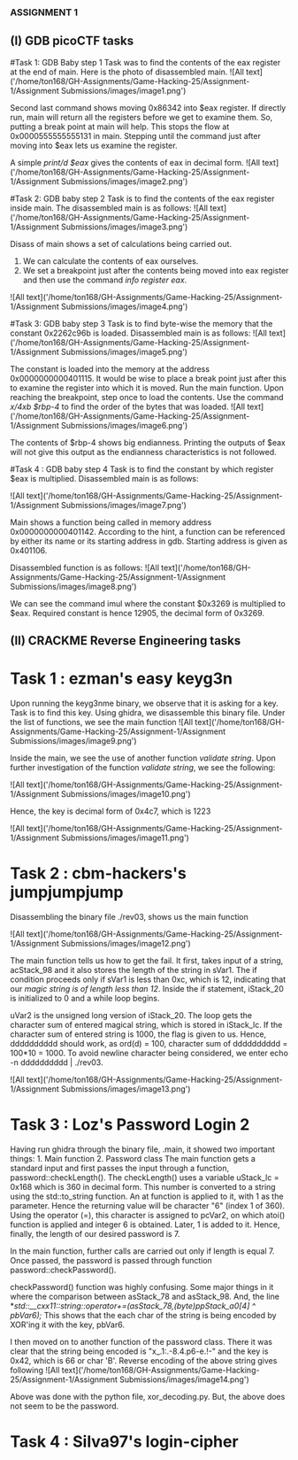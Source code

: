 ### ASSIGNMENT 1
## (I) GDB picoCTF tasks 

#Task 1: GDB Baby step 1
Task was to find the contents of the eax register at the end of main. 
Here is the photo of disassembled main.
![All text]('/home/ton168/GH-Assignments/Game-Hacking-25/Assignment-1/Assignment Submissions/images/image1.png')


Second last command shows moving 0x86342 into $eax register. If directly run, main will return all the registers before we get to examine them. So, putting a break point at main will help. 
This stops the flow at 0x0000555555555131 in main. Stepping until the command just after moving into $eax lets us examine the register.

A simple _print/d $eax_ gives the contents of eax in decimal form.
![All text]('/home/ton168/GH-Assignments/Game-Hacking-25/Assignment-1/Assignment Submissions/images/image2.png')


#Task 2: GDB baby step 2
Task is to find the contents of the eax register inside main. 
The disassembled main is as follows:
![All text]('/home/ton168/GH-Assignments/Game-Hacking-25/Assignment-1/Assignment Submissions/images/image3.png')

Disass of main shows a set of calculations being carried out. 
1. We can calculate the contents of eax ourselves.
2. We set a breakpoint just after the contents being moved into eax register and then use the command _info register eax_. 

![All text]('/home/ton168/GH-Assignments/Game-Hacking-25/Assignment-1/Assignment Submissions/images/image4.png')

#Task 3: GDB baby step 3
Task is to find byte-wise the memory that the constant 0x2262c96b is loaded. 
Disassembled main is as follows:
![All text]('/home/ton168/GH-Assignments/Game-Hacking-25/Assignment-1/Assignment Submissions/images/image5.png')

The constant is loaded  into the memory at the address 0x0000000000401115. It would be wise to place a break point just after this to examine the register into which it is moved.
Run the main function. Upon reaching the breakpoint, step once to load the contents. 
Use the command _x/4xb $rbp-4_ to find the order of the bytes that was loaded. 
![All text]('/home/ton168/GH-Assignments/Game-Hacking-25/Assignment-1/Assignment Submissions/images/image6.png')

The contents of $rbp-4 shows big endianness. Printing the outputs of $eax will not give this output as the endianness characteristics is not followed. 

#Task 4 : GDB baby step 4
Task is to find the constant by which register $eax is multiplied.
Disassembled main is as follows:

![All text]('/home/ton168/GH-Assignments/Game-Hacking-25/Assignment-1/Assignment Submissions/images/image7.png')

Main shows a function being called in memory address 0x0000000000401142. According to the hint, a function can be referenced by either its name or its starting address in gdb. Starting address is given as 0x401106.

Disassembled function is as follows:
![All text]('/home/ton168/GH-Assignments/Game-Hacking-25/Assignment-1/Assignment Submissions/images/image8.png')

We can see the command imul where the constant $0x3269 is multiplied to $eax. Required constant is hence 12905, the decimal form of 0x3269.


## (II) CRACKME Reverse Engineering tasks 

# Task 1 : ezman's easy keyg3n
Upon running the keyg3nme binary, we observe that it is asking for a key. Task is to find this key.
Using ghidra, we disassemble this binary file.
Under the list of functions, we see the main function
![All text]('/home/ton168/GH-Assignments/Game-Hacking-25/Assignment-1/Assignment Submissions/images/image9.png')

Inside the main, we see the use of another function _validate string_. Upon further investigation of the function _validate string_, we see the following:

![All text]('/home/ton168/GH-Assignments/Game-Hacking-25/Assignment-1/Assignment Submissions/images/image10.png')

Hence, the key is decimal form of 0x4c7, which is 1223

![All text]('/home/ton168/GH-Assignments/Game-Hacking-25/Assignment-1/Assignment Submissions/images/image11.png')

# Task 2 : cbm-hackers's jumpjumpjump
Disassembling the binary file ./rev03, shows us the main function

![All text]('/home/ton168/GH-Assignments/Game-Hacking-25/Assignment-1/Assignment Submissions/images/image12.png')

The main function tells us how to get the fail. It first, takes input of a string, acStack_98 and it also stores the length of the string in sVar1. 
The if condition proceeds only if sVar1 is less than 0xc, which is 12, indicating that our _magic string is of length less than 12_. 
Inside the if statement, iStack_20 is initialized to 0 and a while loop begins.

uVar2 is the unsigned long version of iStack_20. 
The loop gets the character sum of entered magical string, which is stored in iStack_lc. 
If the character sum of entered string is 1000, the flag is given to us.
Hence, dddddddddd should work, as ord(d) = 100, character sum of dddddddddd = 100*10 = 1000.
To avoid newline character being considered, we enter
echo -n dddddddddd | ./rev03.

![All text]('/home/ton168/GH-Assignments/Game-Hacking-25/Assignment-1/Assignment Submissions/images/image13.png')


# Task 3 : Loz's Password Login 2
Having run ghidra through the binary file, .main, it showed two important things:
    1. Main function
    2. Password class
The main function gets a standard input and first passes the input through a function, password::checkLength(). 
The checkLength() uses a variable uStack_lc = 0x168 which is 360 in decimal form.
This number is converted to a string using the std::to_string function. An at function is applied to it, with 1 as the parameter.
Hence the returning value will be character "6" (index 1 of 360). Using the operator (=), this character is assigned to pcVar2, on which atoi() function is applied and integer 6 is obtained. 
Later, 1 is added to it. Hence, finally, the length of our desired password is 7.

In the main function, further calls are carried out only if length is equal 7. Once passed, the password is passed through function password::checkPassword().

checkPassword() function was highly confusing. Some major things in it where the comparison between asStack_78 
and asStack_98.
And, the line **std::__cxx11::string::operator+=(asStack_78,(byte)ppStack_a0[4] ^ *pbVar6);**
This shows that the each char of the string is being encoded by XOR'ing it with the key, pbVar6.

I then moved on to another function of the password class. 
There it was clear that the string being encoded is "x_.1:.-8.4.p6-e.!-" and the key is 0x42, which is 66 or char 'B'. 
Reverse encoding of the above string gives following
![All text]('/home/ton168/GH-Assignments/Game-Hacking-25/Assignment-1/Assignment Submissions/images/image14.png') 

Above was done with the python file, xor_decoding.py.
But, the above does not seem to be the password. 

# Task 4 : Silva97's login-cipher

